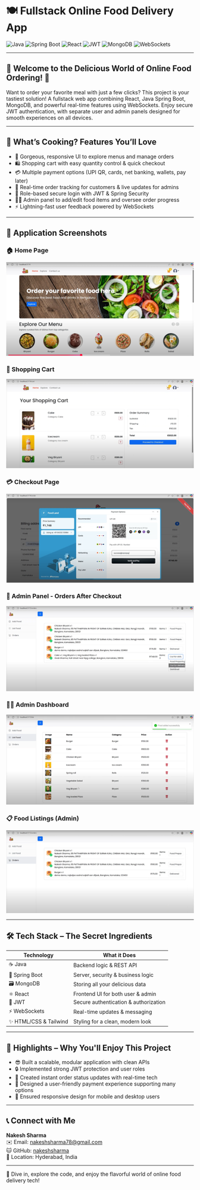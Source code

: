 # 🍽️ Fullstack Online Food Delivery App

![Java](https://img.shields.io/badge/Java-ED8B00?style=for-the-badge&logo=java&logoColor=white) 
![Spring Boot](https://img.shields.io/badge/SpringBoot-6DB33F?style=for-the-badge&logo=springboot&logoColor=white) 
![React](https://img.shields.io/badge/React-20232A?style=for-the-badge&logo=react&logoColor=61DAFB) 
![JWT](https://img.shields.io/badge/JWT-000000?style=for-the-badge&logo=jwt&logoColor=white) 
![MongoDB](https://img.shields.io/badge/MongoDB-269933?style=for-the-badge&logo=mongodb&logoColor=white) 
![WebSockets](https://img.shields.io/badge/WebSockets-007ACC?style=for-the-badge&logo=websockets&logoColor=white)

---

## 🌈 Welcome to the Delicious World of Online Food Ordering! 🌈

Want to order your favorite meal with just a few clicks? This project is your tastiest solution! A fullstack web app combining React, Java Spring Boot, MongoDB, and powerful real-time features using WebSockets. Enjoy secure JWT authentication, with separate user and admin panels designed for smooth experiences on all devices.

---

## 🚀 What’s Cooking? Features You’ll Love

- 🎨 Gorgeous, responsive UI to explore menus and manage orders  
- 🛍️ Shopping cart with easy quantity control & quick checkout  
- 💳 Multiple payment options (UPI QR, cards, net banking, wallets, pay later)  
- 🍕 Real-time order tracking for customers & live updates for admins  
- 🔐 Role-based secure login with JWT & Spring Security  
- 🧑‍🍳 Admin panel to add/edit food items and oversee order progress  
- ⚡ Lightning-fast user feedback powered by WebSockets

---

## 📸 Application Screenshots

### 🏠 Home Page  
![Home Page](https://github.com/nakeshsharma/online-food-delivery-webapp/blob/main/Home%20page.png)

### 🛒 Shopping Cart  
![Shopping Cart](https://github.com/nakeshsharma/online-food-delivery-webapp/blob/main/Shopping%20cart%20.png)

### 💳 Checkout Page  
![Checkout](https://github.com/nakeshsharma/online-food-delivery-webapp/blob/main/checkout%201%20.png)

### 🍳 Admin Panel - Orders After Checkout  
![Admin Panel After Checkout](https://github.com/nakeshsharma/online-food-delivery-webapp/blob/main/admin%20panel%202%20after%20checkout.png)

### 👩‍💼 Admin Dashboard  
![Admin Panel](https://github.com/nakeshsharma/online-food-delivery-webapp/blob/main/Admin%20panel.png)

### 📋 Food Listings (Admin)  
![Admin Panel 2](https://github.com/nakeshsharma/online-food-delivery-webapp/blob/main/Admin%20panel%202.png)

---

## 🛠️ Tech Stack – The Secret Ingredients

| Technology  | What it Does                        |
|-------------|-------------------------------------|
| ☕ Java      | Backend logic & REST API            |
| 🌱 Spring Boot | Server, security & business logic   |
| 🗃️ MongoDB   | Storing all your delicious data      |
| ⚛️ React     | Frontend UI for both user & admin  |
| 🔐 JWT      | Secure authentication & authorization  |
| ⚡ WebSockets | Real-time updates & messaging        |
| ✨ HTML/CSS & Tailwind | Styling for a clean, modern look      |

---

## 🏅 Highlights – Why You'll Enjoy This Project

- 😎 Built a scalable, modular application with clean APIs  
- 🔒 Implemented strong JWT protection and user roles  
- 💬 Created instant order status updates with real-time tech  
- 🎯 Designed a user-friendly payment experience supporting many options  
- 📱 Ensured responsive design for mobile and desktop users  

---

## 📞 Connect with Me

**Nakesh Sharma**  
✉️ Email: [nakeshsharma78@gmail.com](mailto:nakeshsharma78@gmail.com)  
🐱 GitHub: [nakeshsharma](https://github.com/nakeshsharma)  
📍 Location: Hyderabad, India

---

🚀 Dive in, explore the code, and enjoy the flavorful world of online food delivery tech!
